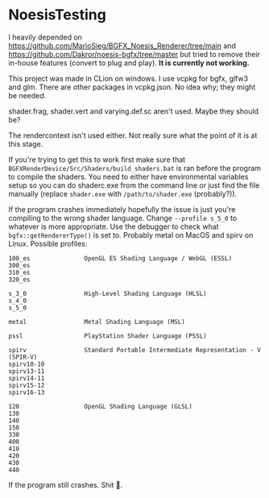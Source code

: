 # NoesisTesting
I heavily depended on https://github.com/MarioSieg/BGFX_Noesis_Renderer/tree/main and https://github.com/Dakror/noesis-bgfx/tree/master but tried to remove their in-house features (convert to plug and play). **It is currently not working.**

This project was made in CLion on windows. I use vcpkg for bgfx, glfw3 and glm. There are other packages in vcpkg.json. No idea why; they might be needed. 

shader.frag, shader.vert and varying.def.sc aren't used. Maybe they should be?

The rendercontext isn't used either. Not really sure what the point of it is at this stage.

If you're trying to get this to work first make sure that `BGFXRenderDevice/Src/Shaders/build_shaders.bat` is ran before the program to compile the shaders.
You need to either have environmental variables setup so you can do shaderc.exe from the command line or just find the file manually (replace `shader.exe` with `/path/to/shader.exe` (probably?)).

If the program crashes immediately hopefully the issue is just you're compiling to the wrong shader language.
Change `--profile s_5_0` to whatever is more appropriate. Use the debugger to check what `bgfx::getRendererType()` is set to. Probably metal on MacOS and spirv on Linux.
Possible profiles:
```
100_es               OpenGL ES Shading Language / WebGL (ESSL)
300_es
310_es
320_es

s_3_0                High-Level Shading Language (HLSL)
s_4_0
s_5_0

metal                Metal Shading Language (MSL)

pssl                 PlayStation Shader Language (PSSL)

spirv                Standard Portable Intermediate Representation - V (SPIR-V)
spirv10-10
spirv13-11
spirv14-11
spirv15-12
spirv16-13

120                  OpenGL Shading Language (GLSL)
130
140
150
330
400
410
420
430
440
```

If the program still crashes. Shit 🤷.

